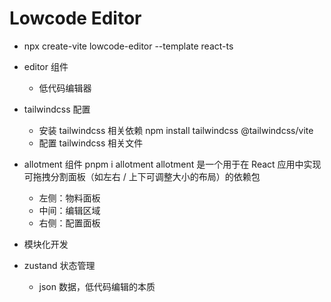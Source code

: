 # Lowcode Editor

- npx create-vite lowcode-editor --template react-ts

- editor 组件
  - 低代码编辑器 
- tailwindcss 配置
   - 安装 tailwindcss 相关依赖   npm install tailwindcss @tailwindcss/vite
   - 配置 tailwindcss 相关文件

- allotment 组件
   pnpm i allotment 
   allotment 是一个用于在 React 应用中实现可拖拽分割面板（如左右 / 上下可调整大小的布局）的依赖包
   - 左侧：物料面板
   - 中间：编辑区域
   - 右侧：配置面板
- 模块化开发

- zustand 状态管理
   - json 数据，低代码编辑的本质  